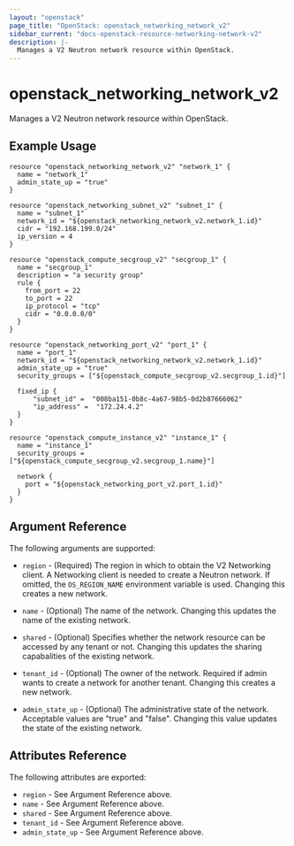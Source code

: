 ```yaml
---
layout: "openstack"
page_title: "OpenStack: openstack_networking_network_v2"
sidebar_current: "docs-openstack-resource-networking-network-v2"
description: |-
  Manages a V2 Neutron network resource within OpenStack.
---
```


# openstack\_networking\_network_v2

Manages a V2 Neutron network resource within OpenStack.

## Example Usage

```
resource "openstack_networking_network_v2" "network_1" {
  name = "network_1"
  admin_state_up = "true"
}

resource "openstack_networking_subnet_v2" "subnet_1" {
  name = "subnet_1"
  network_id = "${openstack_networking_network_v2.network_1.id}"
  cidr = "192.168.199.0/24"
  ip_version = 4
}

resource "openstack_compute_secgroup_v2" "secgroup_1" {
  name = "secgroup_1"
  description = "a security group"
  rule {
    from_port = 22
    to_port = 22
    ip_protocol = "tcp"
    cidr = "0.0.0.0/0"
  }
}

resource "openstack_networking_port_v2" "port_1" {
  name = "port_1"
  network_id = "${openstack_networking_network_v2.network_1.id}"
  admin_state_up = "true"
  security_groups = ["${openstack_compute_secgroup_v2.secgroup_1.id}"]

  fixed_ip {
      "subnet_id" =  "008ba151-0b8c-4a67-98b5-0d2b87666062"
      "ip_address" =  "172.24.4.2"
  }
}

resource "openstack_compute_instance_v2" "instance_1" {
  name = "instance_1"
  security_groups = ["${openstack_compute_secgroup_v2.secgroup_1.name}"]

  network {
    port = "${openstack_networking_port_v2.port_1.id}"
  }
}

```

## Argument Reference

The following arguments are supported:

* `region` - (Required) The region in which to obtain the V2 Networking client.
    A Networking client is needed to create a Neutron network. If omitted, the
    `OS_REGION_NAME` environment variable is used. Changing this creates a new
    network.

* `name` - (Optional) The name of the network. Changing this updates the name of
    the existing network.

* `shared` - (Optional)  Specifies whether the network resource can be accessed
    by any tenant or not. Changing this updates the sharing capabalities of the
    existing network.

* `tenant_id` - (Optional) The owner of the network. Required if admin wants to
    create a network for another tenant. Changing this creates a new network.

* `admin_state_up` - (Optional) The administrative state of the network.
    Acceptable values are "true" and "false". Changing this value updates the
    state of the existing network.

## Attributes Reference

The following attributes are exported:

* `region` - See Argument Reference above.
* `name` - See Argument Reference above.
* `shared` - See Argument Reference above.
* `tenant_id` - See Argument Reference above.
* `admin_state_up` - See Argument Reference above.
